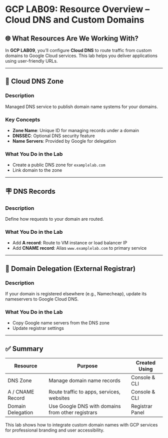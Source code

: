 # GCP LAB09: Resource Overview – Cloud DNS and Custom Domains

## 🌐 What Resources Are We Working With?

In **GCP LAB09**, you’ll configure **Cloud DNS** to route traffic from custom domains to Google Cloud services. This lab helps you deliver applications using user-friendly URLs.

---

## 🧭 Cloud DNS Zone

### Description
Managed DNS service to publish domain name systems for your domains.

### Key Concepts
- **Zone Name**: Unique ID for managing records under a domain
- **DNSSEC**: Optional DNS security feature
- **Name Servers**: Provided by Google for delegation

### What You Do in the Lab
- Create a public DNS zone for `examplelab.com`
- Link domain to the zone

---

## 🪧 DNS Records

### Description
Define how requests to your domain are routed.

### What You Do in the Lab
- Add **A record**: Route to VM instance or load balancer IP
- Add **CNAME record**: Alias `www.examplelab.com` to primary service

---

## 🔗 Domain Delegation (External Registrar)

### Description
If your domain is registered elsewhere (e.g., Namecheap), update its nameservers to Google Cloud DNS.

### What You Do in the Lab
- Copy Google name servers from the DNS zone
- Update registrar settings

---

## ✅ Summary

| Resource        | Purpose                                           | Created Using    |
|------------------|----------------------------------------------------|------------------|
| DNS Zone         | Manage domain name records                        | Console & CLI    |
| A / CNAME Record | Route traffic to apps, services, websites         | Console & CLI    |
| Domain Delegation| Use Google DNS with domains from other registrars | Registrar Panel  |

This lab shows how to integrate custom domain names with GCP services for professional branding and user accessibility.

